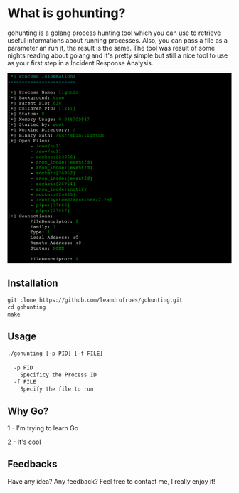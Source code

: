 # What is gohunting?

gohunting is a golang process hunting tool which you can use to retrieve useful informations about running processes. Also, you can pass a file as a parameter an run it, the result is the same. The tool was result of some nights reading about golang and it's pretty simple but still a nice tool to use as your first step in a Incident Response Analysis.

![](https://github.com/leandrofroes/gohunting/blob/master/pictures/gohunting_output.png)

## Installation

``` 
git clone https://github.com/leandrofroes/gohunting.git
cd gohunting
make
```

## Usage

```
./gohunting [-p PID] [-f FILE]
              
  -p PID
    Specificy the Process ID
  -f FILE
    Specify the file to run
```

## Why Go?

1 - I'm trying to learn Go

2 - It's cool

## Feedbacks

Have any idea? Any feedback? Feel free to contact me, I really enjoy it!